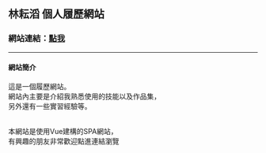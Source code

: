 ## 林耘滔 個人履歷網站
### 網站連結：[點我](https://yuntaolin.github.io/resume/dist/#/)
---------------------------------------------------
#### 網站簡介
 
這是一個履歷網站。<br>
網站內主要是介紹我熟悉使用的技能以及作品集，<br>
另外還有一些實習經驗等。<br>
<br>

本網站是使用Vue建構的SPA網站，<br>
有興趣的朋友非常歡迎點進連結瀏覽
